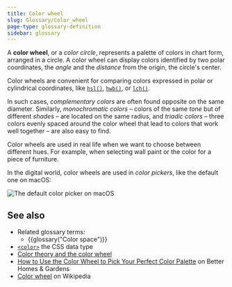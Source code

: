 ```yaml
---
title: Color wheel
slug: Glossary/Color_wheel
page-type: glossary-definition
sidebar: glossary
---
```


A **color wheel**, or a _color circle_, represents a palette of colors in chart form, arranged in a circle. A color wheel can display colors identified by two polar coordinates, the _angle_ and the _distance_ from the origin, the circle's center.

Color wheels are convenient for comparing colors expressed in polar or cylindrical coordinates, like [`hsl()`](/en-US/docs/Web/CSS/color_value/hsl), [`hwb()`](/en-US/docs/Web/CSS/color_value/hwb), or [`lch()`](/en-US/docs/Web/CSS/color_value/lch).

In such cases, _complementary colors_ are often found opposite on the same diameter. Similarly, _monochromatic colors_ – colors of the same _tone_ but of different _shades_ – are located on the same radius, and _triadic colors_ – three colors evenly spaced around the color wheel that lead to colors that work well together – are also easy to find.

Color wheels are used in real life when we want to choose between different hues. For example, when selecting wall paint or the color for a piece of furniture.

In the digital world, color wheels are used in _color pickers_, like the default one on macOS:

![The default color picker on macOS](color_wheel_macos.png)

## See also

- Related glossary terms:
  - {{glossary("Color space")}}
- [`<color>`](/en-US/docs/Web/CSS/color_value) the CSS data type
- [Color theory and the color wheel](https://www.canva.com/colors/color-wheel/)
- [How to Use the Color Wheel to Pick Your Perfect Color Palette](https://www.bhg.com/decorating/color/basics/color-wheel-color-chart/) on Better Homes & Gardens
- [Color wheel](https://en.wikipedia.org/wiki/Color_wheel) on Wikipedia
